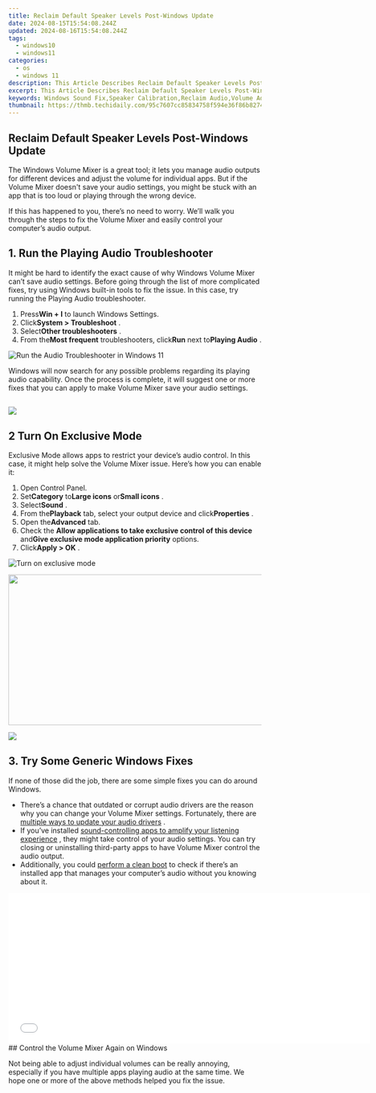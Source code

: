 ```yaml
---
title: Reclaim Default Speaker Levels Post-Windows Update
date: 2024-08-15T15:54:08.244Z
updated: 2024-08-16T15:54:08.244Z
tags:
  - windows10
  - windows11
categories:
  - os
  - windows 11
description: This Article Describes Reclaim Default Speaker Levels Post-Windows Update
excerpt: This Article Describes Reclaim Default Speaker Levels Post-Windows Update
keywords: Windows Sound Fix,Speaker Calibration,Reclaim Audio,Volume Adjustment,Default Level Restore,Update Audio Issue,Balance Speaker Levels
thumbnail: https://thmb.techidaily.com/95c7607cc85834758f594e36f86b8274633568f32ba37267dd79e6e802f121e2.png
---
```


## Reclaim Default Speaker Levels Post-Windows Update

 The Windows Volume Mixer is a great tool; it lets you manage audio outputs for different devices and adjust the volume for individual apps. But if the Volume Mixer doesn't save your audio settings, you might be stuck with an app that is too loud or playing through the wrong device.

 If this has happened to you, there’s no need to worry. We’ll walk you through the steps to fix the Volume Mixer and easily control your computer’s audio output.

## 1\. Run the Playing Audio Troubleshooter

 It might be hard to identify the exact cause of why Windows Volume Mixer can’t save audio settings. Before going through the list of more complicated fixes, try using Windows built-in tools to fix the issue. In this case, try running the Playing Audio troubleshooter.

1. Press**Win + I** to launch Windows Settings.
2. Click**System > Troubleshoot** .
3. Select**Other troubleshooters** .
4. From the**Most frequent** troubleshooters, click**Run** next to**Playing Audio** .

![Run the Audio Troubleshooter in Windows 11](https://static1.makeuseofimages.com/wordpress/wp-content/uploads/2023/04/run-audio-troubleshooter-1.jpg)

 Windows will now search for any possible problems regarding its playing audio capability. Once the process is complete, it will suggest one or more fixes that you can apply to make Volume Mixer save your audio settings.

##

<!-- affiliate ads begin -->
<a href="https://estore.winxdvd.com/order/checkout.php?PRODS=12653808&QTY=1&AFFILIATE=108875&CART=1"><img src="https://www.winxdvd.com/affiliate/new-banner/wt-500x500.jpg" border="0"></a>
<!-- affiliate ads end -->
## 2 Turn On Exclusive Mode

 Exclusive Mode allows apps to restrict your device’s audio control. In this case, it might help solve the Volume Mixer issue. Here’s how you can enable it:

1. Open Control Panel.
2. Set**Category** to**Large icons** or**Small icons** .
3. Select**Sound** .
4. From the**Playback** tab, select your output device and click**Properties** .
5. Open the**Advanced** tab.
6. Check the **Allow applications to take exclusive control of this device** and**Give exclusive mode application priority** options.
7. Click**Apply > OK** .

![Turn on exclusive mode](https://static1.makeuseofimages.com/wordpress/wp-content/uploads/2023/04/exclusive-mode-1.jpg)
<!-- affiliate ads begin -->
<a href="https://25home.pxf.io/c/5597632/2090698/16836" target="_top" id="2090698"><img src="//a.impactradius-go.com/display-ad/16836-2090698" border="0" alt="" width="720" height="300"/></a>
<!-- affiliate ads end -->

<!-- affiliate ads begin -->
<a href="https://shop.mondly.com/affiliate.php?ACCOUNT=ATISTUDI&AFFILIATE=108875&PATH=https%3A%2F%2Fwww.mondly.com%3FAFFILIATE%3D108875%26RESOURCE%3D%2BEducational%2B300x600%2B"><img src="https://secure.avangate.com/images/merchant/69c418c33ec2e1a4267fa9bb77fa1428/educational-300x600.gif" border="0"></a>
<!-- affiliate ads end -->
## 3\. Try Some Generic Windows Fixes

 If none of those did the job, there are some simple fixes you can do around Windows.

* There’s a chance that outdated or corrupt audio drivers are the reason why you can change your Volume Mixer settings. Fortunately, there are [multiple ways to update your audio drivers](https://www.makeuseof.com/update-audio-drivers-windows/) .
* If you’ve installed [sound-controlling apps to amplify your listening experience](https://www.makeuseof.com/windows-sound-amplfication-apps/) , they might take control of your audio settings. You can try closing or uninstalling third-party apps to have Volume Mixer control the audio output.
* Additionally, you could [perform a clean boot](https://www.makeuseof.com/clean-boot-windows-11/) to check if there’s an installed app that manages your computer’s audio without you knowing about it.

<!-- affiliate ads begin -->
<iframe id="iframe_672" src="//a.impactradius-go.com/gen-ad-code/5597632/1959812/17834/" width="720" height="300" scrolling="no" frameborder="0" marginheight="0" marginwidth="0"></iframe>
<!-- affiliate ads end -->
## Control the Volume Mixer Again on Windows

 Not being able to adjust individual volumes can be really annoying, especially if you have multiple apps playing audio at the same time. We hope one or more of the above methods helped you fix the issue.


<ins class="adsbygoogle"
     style="display:block"
     data-ad-format="autorelaxed"
     data-ad-client="ca-pub-7571918770474297"
     data-ad-slot="1223367746"></ins>



<ins class="adsbygoogle"
     style="display:block"
     data-ad-client="ca-pub-7571918770474297"
     data-ad-slot="8358498916"
     data-ad-format="auto"
     data-full-width-responsive="true"></ins>






